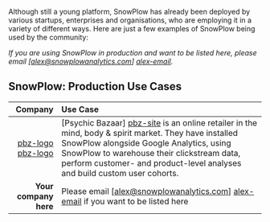 Although still a young platform, SnowPlow has already been deployed by various startups, enterprises and organisations, who are employing it in a variety of different ways. Here are just a few examples of SnowPlow being used by the community:

_If you are using SnowPlow in production and want to be listed here, please email [alex@snowplowanalytics.com] [alex-email]._

## SnowPlow: Production Use Cases

| **Company**           | **Use Case**                                                                               |
|----------------------:|:-------------------------------------------------------------------------------------------|
| [pbz-logo] [pbz-logo] | [Psychic Bazaar] [pbz-site] is an online retailer in the mind, body & spirit market. They have installed SnowPlow alongside Google Analytics, using SnowPlow to warehouse their clickstream data, perform customer- and product-level analyses and build custom user cohorts. |
| **Your company here** | Please email [alex@snowplowanalytics.com] [alex-email] if you want to be listed here       |

[alex-email]: mailto:alex@snowplowanalytics.com
[pbz-logo]: /snowplow/snowplow/wiki/project-and-community/images/pbz_logo.png
[pbz-site]: http://www.psychicbazaar.com
